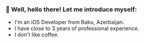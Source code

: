 ### 🎩 Well, hello there! Let me introduce myself:
- I'm an iOS Developer from Baku, Azerbaijan.
- I have close to 3 years of professional experience.
- I don't like coffee.
